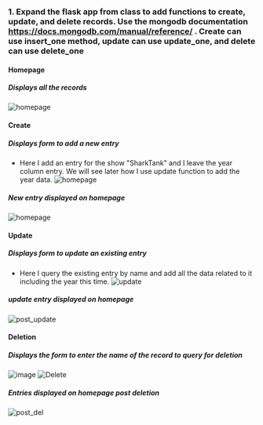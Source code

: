 ### 1. Expand the flask app from class to add functions to create, update, and delete records. Use the mongodb documentation https://docs.mongodb.com/manual/reference/ . Create can use insert_one method, update can use update_one, and delete can use delete_one

#### Homepage 
##### Displays all the records
![homepage](https://user-images.githubusercontent.com/90784468/156877360-e6f24d8a-5ee7-438c-9fcd-06030e6d820e.PNG)

#### Create 
##### Displays form to add a new entry
* Here I add an entry for the show "SharkTank" and I leave the year column entry. We will see later how I use update function to add the year data.
![homepage](https://user-images.githubusercontent.com/90784468/156877381-1d9a96fc-20f0-4336-a466-a32db2a77e7e.PNG)
##### New entry displayed on homepage
![homepage](https://user-images.githubusercontent.com/90784468/156877392-e7f3a0f5-4e77-49c7-bb15-57f233bbbc26.PNG)

#### Update
##### Displays form to update an existing entry
* Here I query the existing entry by name and add all the data related to it including the year this time.
![update](https://user-images.githubusercontent.com/90784468/156877447-c059a92d-375d-49b9-a177-ed8190000d96.PNG)
##### update entry displayed on homepage
![post_update](https://user-images.githubusercontent.com/90784468/156877454-642ad86d-c71d-4247-b304-f94e50cac751.PNG)

#### Deletion
##### Displays the form to enter the name of the record to query for deletion
![image](https://user-images.githubusercontent.com/90784468/156877498-674abf07-65f4-4eb4-ac6e-091df1ba6db5.png)
![Delete](https://user-images.githubusercontent.com/90784468/156877510-09c31356-fe75-43e2-a436-1da5b66d9d6a.PNG)
##### Entries displayed on homepage post deletion
![post_del](https://user-images.githubusercontent.com/90784468/156877524-505bba82-13f0-49cb-a644-48e4a8e4db62.PNG)
